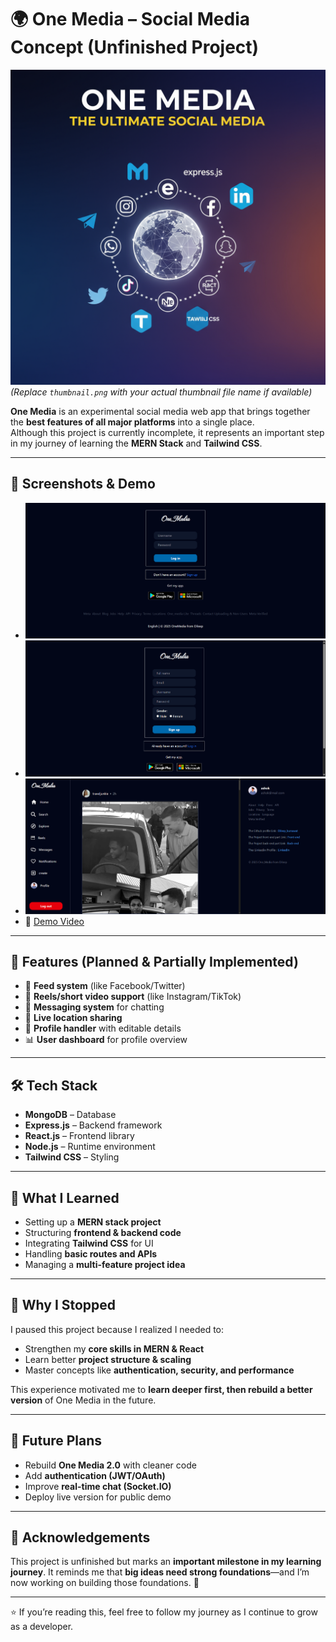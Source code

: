# 🌍 One Media – Social Media Concept (Unfinished Project)

![Thumbnail](./thumbnail.png)  
*(Replace `thumbnail.png` with your actual thumbnail file name if available)*

**One Media** is an experimental social media web app that brings together the **best features of all major platforms** into a single place.  
Although this project is currently incomplete, it represents an important step in my journey of learning the **MERN Stack** and **Tailwind CSS**.

---

## 📸 Screenshots & Demo
- ![Screenshot 1](./screenshot1.png)  
- ![Screenshot 2](./screenshot2.png)  
- ![Screenshot 3](./screenshot3.png)  
- 🎥 [Demo Video](./demo.mp4)  

---

## 🚀 Features (Planned & Partially Implemented)
- 📢 **Feed system** (like Facebook/Twitter)  
- 🎥 **Reels/short video support** (like Instagram/TikTok)  
- 💬 **Messaging system** for chatting  
- 📍 **Live location sharing**  
- 👤 **Profile handler** with editable details  
- 📊 **User dashboard** for profile overview  

---

## 🛠️ Tech Stack
- **MongoDB** – Database  
- **Express.js** – Backend framework  
- **React.js** – Frontend library  
- **Node.js** – Runtime environment  
- **Tailwind CSS** – Styling  

---

## 📖 What I Learned

* Setting up a **MERN stack project**
* Structuring **frontend & backend code**
* Integrating **Tailwind CSS** for UI
* Handling **basic routes and APIs**
* Managing a **multi-feature project idea**

---

## 📌 Why I Stopped

I paused this project because I realized I needed to:

* Strengthen my **core skills in MERN & React**
* Learn better **project structure & scaling**
* Master concepts like **authentication, security, and performance**

This experience motivated me to **learn deeper first, then rebuild a better version** of One Media in the future.

---

## 🔮 Future Plans

* Rebuild **One Media 2.0** with cleaner code
* Add **authentication (JWT/OAuth)**
* Improve **real-time chat (Socket.IO)**
* Deploy live version for public demo

---

## 🙌 Acknowledgements

This project is unfinished but marks an **important milestone in my learning journey**.
It reminds me that **big ideas need strong foundations**—and I’m now working on building those foundations. 💪

---

⭐ If you’re reading this, feel free to follow my journey as I continue to grow as a developer.

```
